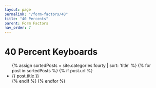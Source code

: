 ```yaml
---
layout: page
permalink: "/form-factors/40"
title: "40 Percents"
parent: Form Factors
nav_order: 7
---
```

# 40 Percent Keyboards

<ul>
  {% assign sortedPosts = site.categories.fourty | sort: 'title' %}
    {% for post in sortedPosts %}
      {% if post.url %}
        <li><a href="{{ post.url }}">{{ post.title }}</a></li>
      {% endif %}
    {% endfor %}
</ul>

